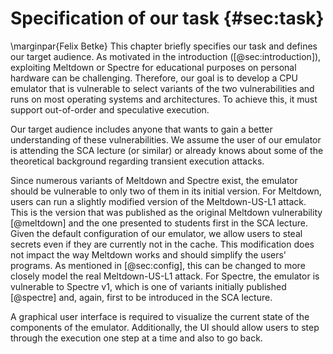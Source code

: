 # Specification of our task {#sec:task}
\marginpar{Felix Betke}
This chapter briefly specifies our task and defines our target audience.
As motivated in the introduction ([@sec:introduction]), exploiting Meltdown or Spectre for educational purposes on personal hardware can be challenging. Therefore, our goal is to develop a CPU emulator that is vulnerable to select variants of the two vulnerabilities and runs on most operating systems and architectures. To achieve this, it must support out-of-order and speculative execution.

Our target audience includes anyone that wants to gain a better understanding of these vulnerabilities. We assume the user of our emulator is attending the SCA lecture (or similar) or already knows about some of the theoretical background regarding transient execution attacks.

Since numerous variants of Meltdown and Spectre exist, the emulator should be vulnerable to only two of them in its initial version. For Meltdown, users can run a slightly modified version of the Meltdown-US-L1 attack. This is the version that was published as the original Meltdown vulnerability [@meltdown] and the one presented to students first in the SCA lecture. Given the default configuration of our emulator, we allow users to steal secrets even if they are currently not in the cache. This modification does not impact the way Meltdown works and should simplify the users' programs. As mentioned in [@sec:config], this can be changed to more closely model the real Meltdown-US-L1 attack. For Spectre, the emulator is vulnerable to Spectre v1, which is one of variants initially published [@spectre] and, again, first to be introduced in the SCA lecture.

A graphical user interface is required to visualize the current state of the components of the emulator. Additionally, the UI should allow users to step through the execution one step at a time and also to go back.
